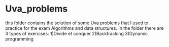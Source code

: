 # Uva_problems
this folder contains the solution of some Uva problems that I used to practice for the exam Algorithms and data structures.
In the folder there are 3 types of exercises:
1)Divide et conquer
2)Backtracking
3)Dynamic programming

